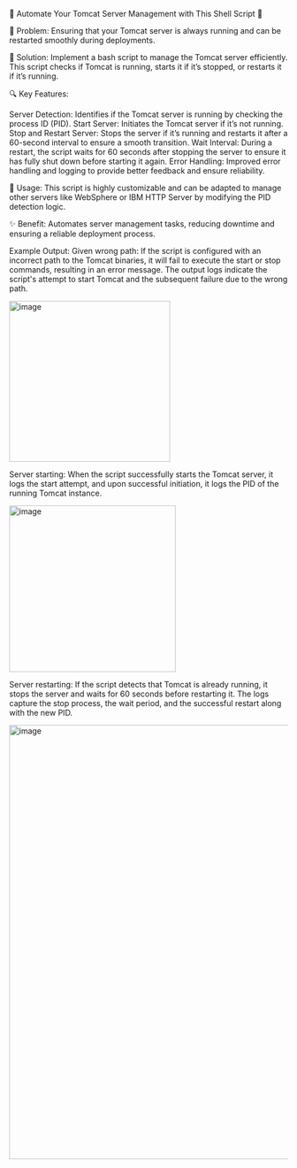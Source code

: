 🚀 Automate Your Tomcat Server Management with This Shell Script 🚀

🔧 Problem: Ensuring that your Tomcat server is always running and can be restarted smoothly during deployments.

🚀 Solution: Implement a bash script to manage the Tomcat server efficiently. This script checks if Tomcat is running, starts it if it’s stopped, or restarts it if it’s running.

🔍 Key Features:

Server Detection: Identifies if the Tomcat server is running by checking the process ID (PID).
Start Server: Initiates the Tomcat server if it’s not running.
Stop and Restart Server: Stops the server if it’s running and restarts it after a 60-second interval to ensure a smooth transition.
Wait Interval: During a restart, the script waits for 60 seconds after stopping the server to ensure it has fully shut down before starting it again.
Error Handling: Improved error handling and logging to provide better feedback and ensure reliability.

🔄 Usage: This script is highly customizable and can be adapted to manage other servers like WebSphere or IBM HTTP Server by modifying the PID detection logic.

✨ Benefit: Automates server management tasks, reducing downtime and ensuring a reliable deployment process.

Example Output:
Given wrong path: If the script is configured with an incorrect path to the Tomcat binaries, it will fail to execute the start or stop commands, resulting in an error message. The output logs indicate the script's attempt to start Tomcat and the subsequent failure due to the wrong path.

<img width="291" alt="image" src="https://github.com/thrinathadevops/devops/assets/167942687/e91bdc38-a2fd-47bf-b150-9828a7806203">



Server starting: When the script successfully starts the Tomcat server, it logs the start attempt, and upon successful initiation, it logs the PID of the running Tomcat instance.

<img width="301" alt="image" src="https://github.com/thrinathadevops/devops/assets/167942687/f6734325-bd8f-4705-afd8-242716ea44f3">


Server restarting: If the script detects that Tomcat is already running, it stops the server and waits for 60 seconds before restarting it. The logs capture the stop process, the wait period, and the successful restart along with the new PID.


<img width="785" alt="image" src="https://github.com/thrinathadevops/devops/assets/167942687/68dd5ffc-cbd4-4f0b-83ce-ed9b372112cd">

